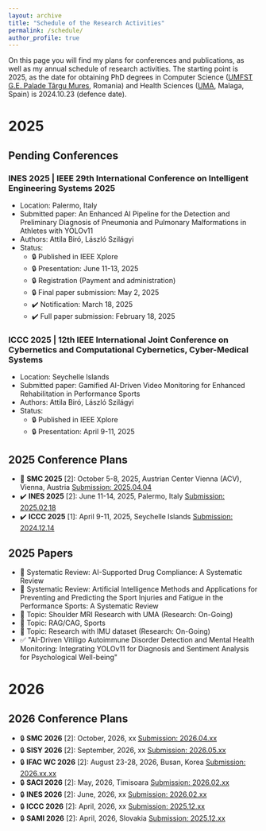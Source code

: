 ```yaml
---
layout: archive
title: "Schedule of the Research Activities"
permalink: /schedule/
author_profile: true
---
```

On this page you will find my plans for conferences and publications, as well as my annual schedule of research activities. 
The starting point is 2025, as the date for obtaining PhD degrees in Computer Science ([UMFST G.E. Palade Târgu Mures](https://umfst.ro), Romania) and Health Sciences ([UMA](https://www.uma.es), Malaga, Spain) is 2024.10.23 (defence date).

# 2025
## Pending Conferences
### **INES 2025** | IEEE 29th International Conference on Intelligent Engineering Systems 2025
  * Location: Palermo, Italy
  * Submitted paper: An Enhanced AI Pipeline for the Detection and Preliminary Diagnosis of Pneumonia and Pulmonary Malformations in Athletes with YOLOv11
  * Authors: Attila Biró, László Szilágyi
  * Status:
    - :lock:  Published in IEEE Xplore
    - :lock:  Presentation: June 11-13, 2025
    - :lock: Registration (Payment and administration)
    - :lock: Final paper submission: May 2, 2025
    - :heavy_check_mark: Notification: March 18, 2025
    - :heavy_check_mark: Full paper submission: February 18, 2025
      
### **ICCC 2025** | 12th IEEE International Joint Conference on Cybernetics and Computational Cybernetics, Cyber-Medical Systems
  * Location: Seychelle Islands
  * Submitted paper: Gamified AI-Driven Video Monitoring for Enhanced Rehabilitation in Performance Sports
  * Authors: Attila Biró, László Szilágyi
  * Status:
    - :lock:  Published in IEEE Xplore
    - :lock:  Presentation: April 9-11, 2025

## 2025 Conference Plans
  * :date: **SMC 2025** [2]: October 5-8, 2025, Austrian Center Vienna (ACV), Vienna, Austria [Submission: 2025.04.04](https://www.ieeesmc2025.org/) 
  * :heavy_check_mark: **INES 2025** [2]: June 11-14, 2025, Palermo, Italy [Submission: 2025.02.18](http://www.ines-conf.org/ines-conf/2025index.html) 
  * :heavy_check_mark: **ICCC 2025** [1]: April 9-11, 2025, Seychelle Islands [Submission: 2024.12.14](https://conf.uni-obuda.hu/iccc2025/)

## 2025 Papers
  * :date:  Systematic Review: AI-Supported Drug Compliance: A Systematic Review
  * :date:  Systematic Review: Artificial Intelligence Methods and Applications for Preventing and Predicting the Sport Injuries and Fatigue in the Performance Sports: A Systematic Review
  * :memo:  Topic: Shoulder MRI Research with UMA (Research: On-Going)
  * :memo:  Topic: RAG/CAG, Sports
  * :memo:  Topic: Research with IMU dataset (Research: On-Going)
  * :white_check_mark: "AI-Driven Vitiligo Autoimmune Disorder Detection and Mental Health Monitoring: Integrating YOLOv11 for Diagnosis and Sentiment Analysis for Psychological Well-being"

# 2026
## 2026 Conference Plans
  * :lock:  **SMC 2026** [2]: October, 2026, xx [Submission: 2026.04.xx](https://www.ieeesmc2026.org/) 
  * :lock:  **SISY 2026** [2]: September, 2026, xx [Submission: 2026.05.xx](https://conf.uni-obuda.hu/sisy2026/)
  * :lock:  **IFAC WC 2026** [2]: August 23-28, 2026, Busan, Korea [Submission: 2026.xx.xx](https://www.ifac-control.org/conferences/ifac-world-congress-23rd-wc-2026tm)
  * :lock:  **SACI 2026** [2]: May, 2026, Timisoara [Submission: 2026.02.xx](https://conf.uni-obuda.hu/saci2026)
  * :lock:  **INES 2026** [2]: June, 2026, xx [Submission: 2026.02.xx](http://www.ines-conf.org/ines-conf/2026index.html) 
  * :lock:  **ICCC 2026** [2]: April, 2026, xx [Submission: 2025.12.xx](https://conf.uni-obuda.hu/iccc2026)
  * :lock:  **SAMI 2026** [2]: April, 2026, Slovakia [Submission: 2025.12.xx](https://conf.uni-obuda.hu/sami2026)

